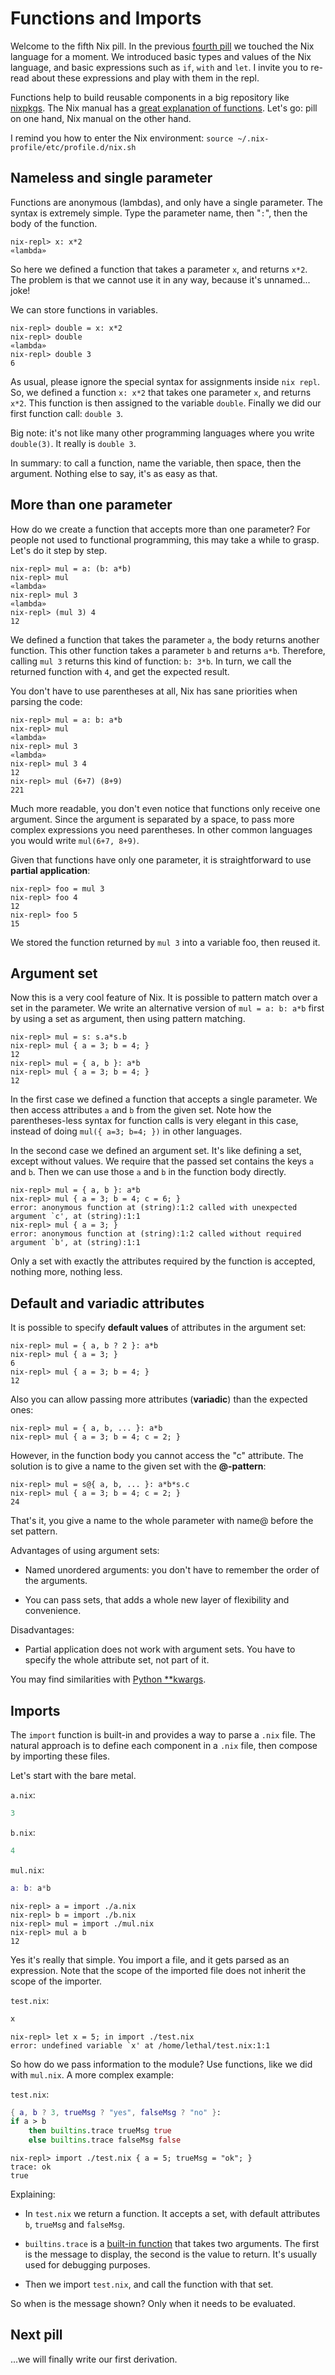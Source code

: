 # Functions and Imports

Welcome to the fifth Nix pill. In the previous [fourth pill](04-basics-of-language.md) we touched the Nix language for a moment. We introduced basic types and values of the Nix language, and basic expressions such as `if`, `with` and `let`. I invite you to re-read about these expressions and play with them in the repl.

Functions help to build reusable components in a big repository like [nixpkgs](https://github.com/NixOS/nixpkgs/). The Nix manual has a [great explanation of functions](https://nixos.org/manual/nix/stable/expressions/language-constructs.html#functions). Let's go: pill on one hand, Nix manual on the other hand.

I remind you how to enter the Nix environment: `source ~/.nix-profile/etc/profile.d/nix.sh`

## Nameless and single parameter

Functions are anonymous (lambdas), and only have a single parameter. The syntax is extremely simple. Type the parameter name, then "`:`", then the body of the function.

```console
nix-repl> x: x*2
«lambda»
```

So here we defined a function that takes a parameter `x`, and returns `x*2`. The problem is that we cannot use it in any way, because it's unnamed... joke!

We can store functions in variables.

```console
nix-repl> double = x: x*2
nix-repl> double
«lambda»
nix-repl> double 3
6
```

As usual, please ignore the special syntax for assignments inside `nix repl`. So, we defined a function `x: x*2` that takes one parameter `x`, and returns `x*2`. This function is then assigned to the variable `double`. Finally we did our first function call: `double 3`.

Big note: it's not like many other programming languages where you write `double(3)`. It really is `double 3`.

In summary: to call a function, name the variable, then space, then the argument. Nothing else to say, it's as easy as that.

## More than one parameter

How do we create a function that accepts more than one parameter? For people not used to functional programming, this may take a while to grasp. Let's do it step by step.

```console
nix-repl> mul = a: (b: a*b)
nix-repl> mul
«lambda»
nix-repl> mul 3
«lambda»
nix-repl> (mul 3) 4
12
```

We defined a function that takes the parameter `a`, the body returns another function. This other function takes a parameter `b` and returns `a*b`. Therefore, calling `mul 3` returns this kind of function: `b: 3*b`. In turn, we call the returned function with `4`, and get the expected result.

You don't have to use parentheses at all, Nix has sane priorities when parsing the code:

```console
nix-repl> mul = a: b: a*b
nix-repl> mul
«lambda»
nix-repl> mul 3
«lambda»
nix-repl> mul 3 4
12
nix-repl> mul (6+7) (8+9)
221
```

Much more readable, you don't even notice that functions only receive one argument. Since the argument is separated by a space, to pass more complex expressions you need parentheses. In other common languages you would write `mul(6+7, 8+9)`.

Given that functions have only one parameter, it is straightforward to use **partial application**:

```console
nix-repl> foo = mul 3
nix-repl> foo 4
12
nix-repl> foo 5
15
```

We stored the function returned by `mul 3` into a variable foo, then reused it.

## Argument set

Now this is a very cool feature of Nix. It is possible to pattern match over a set in the parameter. We write an alternative version of `mul = a: b: a*b` first by using a set as argument, then using pattern matching.

```console
nix-repl> mul = s: s.a*s.b
nix-repl> mul { a = 3; b = 4; }
12
nix-repl> mul = { a, b }: a*b
nix-repl> mul { a = 3; b = 4; }
12
```

In the first case we defined a function that accepts a single parameter. We then access attributes `a` and `b` from the given set. Note how the parentheses-less syntax for function calls is very elegant in this case, instead of doing `mul({ a=3; b=4; })` in other languages.

In the second case we defined an argument set. It's like defining a set, except without values. We require that the passed set contains the keys `a` and `b`. Then we can use those `a` and `b` in the function body directly.

```console
nix-repl> mul = { a, b }: a*b
nix-repl> mul { a = 3; b = 4; c = 6; }
error: anonymous function at (string):1:2 called with unexpected argument `c', at (string):1:1
nix-repl> mul { a = 3; }
error: anonymous function at (string):1:2 called without required argument `b', at (string):1:1
```

Only a set with exactly the attributes required by the function is accepted, nothing more, nothing less.

## Default and variadic attributes

It is possible to specify **default values** of attributes in the argument set:

```console
nix-repl> mul = { a, b ? 2 }: a*b
nix-repl> mul { a = 3; }
6
nix-repl> mul { a = 3; b = 4; }
12
```

Also you can allow passing more attributes (**variadic**) than the expected ones:

```console
nix-repl> mul = { a, b, ... }: a*b
nix-repl> mul { a = 3; b = 4; c = 2; }
```

However, in the function body you cannot access the "c" attribute. The solution is to give a name to the given set with the **@-pattern**:

```console
nix-repl> mul = s@{ a, b, ... }: a*b*s.c
nix-repl> mul { a = 3; b = 4; c = 2; }
24
```

That's it, you give a name to the whole parameter with name@ before the set pattern.

Advantages of using argument sets:

- Named unordered arguments: you don't have to remember the order of the arguments.

- You can pass sets, that adds a whole new layer of flexibility and convenience.

Disadvantages:

- Partial application does not work with argument sets. You have to specify the whole attribute set, not part of it.

You may find similarities with [Python \*\*kwargs](https://docs.python.org/3/faq/programming.html#how-can-i-pass-optional-or-keyword-parameters-from-one-function-to-another).

## Imports

The `import` function is built-in and provides a way to parse a `.nix` file. The natural approach is to define each component in a `.nix` file, then compose by importing these files.

Let's start with the bare metal.

`a.nix`:

```nix
3
```

`b.nix`:

```nix
4
```

`mul.nix`:

```nix
a: b: a*b
```

```console
nix-repl> a = import ./a.nix
nix-repl> b = import ./b.nix
nix-repl> mul = import ./mul.nix
nix-repl> mul a b
12
```

Yes it's really that simple. You import a file, and it gets parsed as an expression. Note that the scope of the imported file does not inherit the scope of the importer.

`test.nix`:

```nix
x
```

```console
nix-repl> let x = 5; in import ./test.nix
error: undefined variable `x' at /home/lethal/test.nix:1:1
```

So how do we pass information to the module? Use functions, like we did with `mul.nix`. A more complex example:

`test.nix`:

```nix
{ a, b ? 3, trueMsg ? "yes", falseMsg ? "no" }:
if a > b
    then builtins.trace trueMsg true
    else builtins.trace falseMsg false
```

```console
nix-repl> import ./test.nix { a = 5; trueMsg = "ok"; }
trace: ok
true
```

Explaining:

- In `test.nix` we return a function. It accepts a set, with default attributes `b`, `trueMsg` and `falseMsg`.

- `builtins.trace` is a [built-in function](https://nixos.org/manual/nix/stable/expressions/builtins.html) that takes two arguments. The first is the message to display, the second is the value to return. It's usually used for debugging purposes.

- Then we import `test.nix`, and call the function with that set.

So when is the message shown? Only when it needs to be evaluated.

## Next pill

...we will finally write our first derivation.
